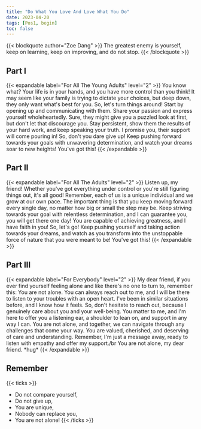 ```yaml
---
title: "Do What You Love And Love What You Do"
date: 2023-04-20
tags: [Pos1, begin]
toc: false
---
```


{{< blockquote author="Zoe Dang" >}}
The greatest enemy is yourself, keep on learning, keep on improving, and do not stop.
{{< /blockquote >}}

## Part I

{{< expandable label="For All The Young Adults" level="2" >}}
You know what? Your life is in your hands, and you have more control than you think! It may seem like your family is trying to dictate your choices, but deep down, they only want what's best for you. So, let's turn things around! Start by opening up and communicating with them. Share your passion and express yourself wholeheartedly. Sure, they might give you a puzzled look at first, but don't let that discourage you. Stay persistent, show them the results of your hard work, and keep speaking your truth. I promise you, their support will come pouring in!
So, don't you dare give up! Keep pushing forward towards your goals with unwavering determination, and watch your dreams soar to new heights!
You've got this!
{{< /expandable >}}

## Part II

{{< expandable label="For All The Adults" level="2" >}}
Listen up, my friend! Whether you've got everything under control or you're still figuring things out, it's all good! Remember, each of us is a unique individual and we grow at our own pace. The important thing is that you keep moving forward every single day, no matter how big or small the step may be. Keep striving towards your goal with relentless determination, and I can guarantee you, you will get there one day! You are capable of achieving greatness, and I have faith in you!
So, let's go! Keep pushing yourself and taking action towards your dreams, and watch as you transform into the unstoppable force of nature that you were meant to be!
You've got this!
{{< /expandable >}}

## Part III

{{< expandable label="For Everybody" level="2" >}}
My dear friend, if you ever find yourself feeling alone and like there's no one to turn to, remember this: You are not alone. You can always reach out to me, and I will be there to listen to your troubles with an open heart. I've been in similar situations before, and I know how it feels. So, don't hesitate to reach out, because I genuinely care about you and your well-being. You matter to me, and I'm here to offer you a listening ear, a shoulder to lean on, and support in any way I can. You are not alone, and together, we can navigate through any challenges that come your way. You are valued, cherished, and deserving of care and understanding. Remember, I'm just a message away, ready to listen with empathy and offer my support./br
You are not alone, my dear friend.
\*hug\*
{{< /expandable >}}

## Remember

{{< ticks >}}

- Do not compare yourself,
- Do not give up,
- You are unique,
- Nobody can replace you,
- You are not alone!
  {{< /ticks >}}

<!-- {{< figureCupper
img="sun.jpg"
caption="The Sun is the star at the center of the Solar System. It is a nearly perfect sphere of hot plasma, with internal convective motion that generates a magnetic field via a dynamo process. It is by far the most important source of energy for life on Earth. [Credits](https://images.nasa.gov/details-GSFC_20171208_Archive_e000393.html)."
command="Resize"
options="700x" >}} -->
